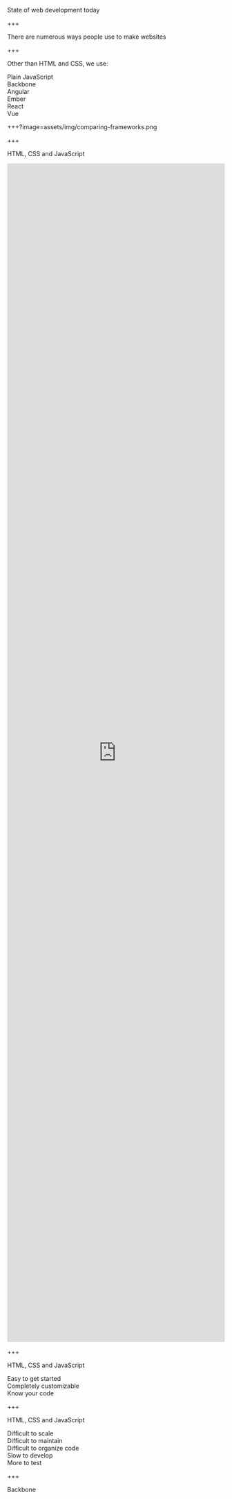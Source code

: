 State of web development today

+++

There are numerous ways people use to make websites

+++

Other than HTML and CSS, we use:

<div class="align-points">
	<span class="fragment">
		<i class="fa fa-tag"></i> Plain JavaScript
	</span><br/>
	<span class="fragment">
		<i class="fa fa-tag"></i> Backbone
	</span><br/>
	<span class="fragment">
		<i class="fa fa-tag"></i> Angular
	</span><br/>
	<span class="fragment">
		<i class="fa fa-tag"></i> Ember
	</span><br/>
	<span class="fragment">
		<i class="fa fa-tag"></i> React
	</span><br/>
	<span class="fragment">
		<i class="fa fa-tag"></i> Vue
	</span><br/>
</div>

+++?image=assets/img/comparing-frameworks.png

+++

HTML, CSS and JavaScript

<iframe
	width="100%"
	height="70%"
	src="https://jsfiddle.net/suddi/xmj93Lzd/embedded/js,html,css,result/dark/"
	allowfullscreen="allowfullscreen"
	frameborder="0">
</iframe>

+++

HTML, CSS and JavaScript

<div class="align-points">
	<span class="fragment">
		<i class="fa fa-check"></i> Easy to get started
	</span><br/>
	<span class="fragment">
		<i class="fa fa-check"></i> Completely customizable
	</span><br/>
	<span class="fragment">
		<i class="fa fa-check"></i> Know your code
	</span><br/>
</div>

+++

HTML, CSS and JavaScript

<div class="align-points">
	<span class="fragment">
		<i class="fa fa-close"></i> Difficult to scale
	</span><br/>
	<span class="fragment">
		<i class="fa fa-close"></i> Difficult to maintain
	</span><br/>
	<span class="fragment">
		<i class="fa fa-check"></i> Difficult to organize code
	</span><br/>
	<span class="fragment">
		<i class="fa fa-check"></i> Slow to develop
	</span><br/>
	<span class="fragment">
		<i class="fa fa-check"></i> More to test
	</span><br/>
</div>

+++

Backbone

````

